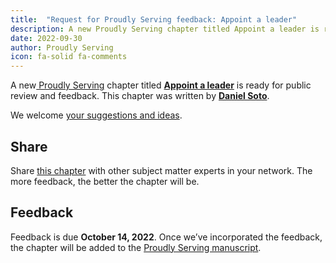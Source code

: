 ```yaml
---
title:  "Request for Proudly Serving feedback: Appoint a leader"
description: A new Proudly Serving chapter titled Appoint a leader is ready for public review and feedback.
date: 2022-09-30
author: Proudly Serving
icon: fa-solid fa-comments
---
```


A new[ Proudly Serving](/) chapter titled **[Appoint a leader](/contents/appoint-a-leader)** is ready for public review and feedback. This chapter was written by **[Daniel Soto](/people/daniel-soto)**.

We welcome [your suggestions and ideas](/contents/appoint-a-leader).

## Share

Share [this chapter](/contents/appoint-a-leader) with other subject matter experts in your network. The more feedback, the better the chapter will be.

## Feedback

Feedback is due **October 14, 2022**. Once we’ve incorporated the feedback, the chapter will be added to the [Proudly Serving manuscript](/manuscript/).
